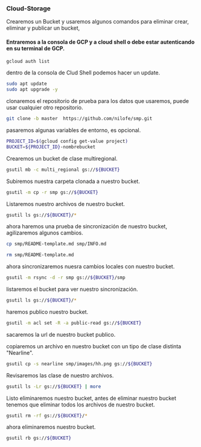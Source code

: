 ### Cloud-Storage
Crearemos un Bucket y usaremos algunos comandos para eliminar crear, eliminar y publicar un bucket,
#### Entraremos a la consola de GCP y a cloud shell o debe estar autenticando en su terminal de GCP.
```Bash
gcloud auth list 
```
dentro de la consola de Clud Shell podemos hacer un update.
```Bash
sudo apt update 
sudo apt upgrade -y 
```
clonaremos el repositorio de prueba para los datos que usaremos, puede usar cualquier otro repositorio.

```Bash
git clone -b master  https://github.com/nilofe/smp.git
```
pasaremos algunas variables de entorno, es opcional.
```Bash
PROJECT_ID=$(gcloud config get-value project)
BUCKET=${PROJECT_ID}-nombrebucket
```
Crearemos un bucket de clase multiregional.
```Bash
gsutil mb -c multi_regional gs://${BUCKET}
```
Subiremos nuestra carpeta clonada a nuestro bucket.
```Bash
gsutil -m cp -r smp gs://${BUCKET}
```
Listaremos nuestro archivos de nuestro bucket.
```Bash
gsutil ls gs://${BUCKET}/*
```
ahora haremos una prueba de sincronización de nuestro bucket, agilizaremos algunos cambios.
```Bash
cp smp/README-template.md smp/INFO.md
```
```Bash
rm smp/README-template.md
```
ahora sincronizaremos nuesra cambios locales con nuestro bucket.
```Bash
gsutil -m rsync -d -r smp gs://${BUCKET}/smp
```
listaremos el bucket para ver nuestro sincronización.
```Bash
gsutil ls gs://${BUCKET}/*
```
haremos publico nuestro bucket.
```Bash
gsutil -m acl set -R -a public-read gs://${BUCKET}
```
sacaremos la url de nuestro bucket publico.

copiaremos un archivo en nuestro bucket con un tipo de clase distinta "Nearline".
```Bash
gsutil cp -s nearline smp/images/hh.png gs://${BUCKET} 
```
Revisaremos las clase de nuestro archivos.
```Bash
gsutil ls -Lr gs://${BUCKET} | more
```
Listo 
eliminaremos nuestro bucket, antes de eliminar nuestro bucket tenemos que eliminar todos los archivos de nuestro bucket. 
```Bash
gsutil rm -rf gs://${BUCKET}/*
```
ahora eliminaremos nuestro bucket.
```Bash
gsutil rb gs://${BUCKET}
```
